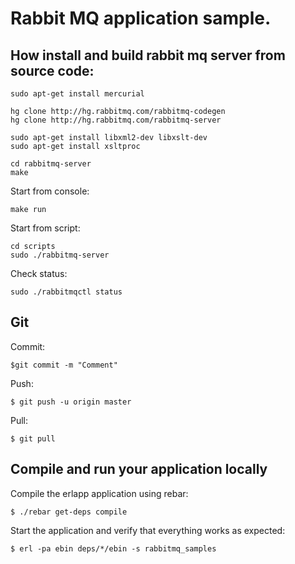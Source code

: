 Rabbit MQ application sample.
===================================

How install and build rabbit mq server from source code:
----------------------------------------------------------

	sudo apt-get install mercurial

	hg clone http://hg.rabbitmq.com/rabbitmq-codegen
	hg clone http://hg.rabbitmq.com/rabbitmq-server

	sudo apt-get install libxml2-dev libxslt-dev
	sudo apt-get install xsltproc

	cd rabbitmq-server
	make

Start from console:

	make run

Start from script:

	cd scripts 
	sudo ./rabbitmq-server

Check status:

	sudo ./rabbitmqctl status

Git 
------------------------------------------------------
Commit:
	
	$git commit -m "Comment"

Push:

	$ git push -u origin master

Pull:

    $ git pull


Compile and run your application locally
------------------------------------------------------

Compile the erlapp application using rebar: 

	$ ./rebar get-deps compile


Start the application and verify that everything works as expected:

	$ erl -pa ebin deps/*/ebin -s rabbitmq_samples
	